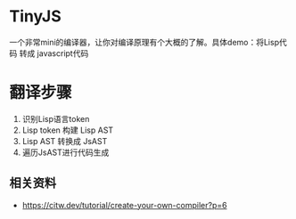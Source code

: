 # TinyJS
一个非常mini的编译器，让你对编译原理有个大概的了解。具体demo：将Lisp代码 转成 javascript代码

# 翻译步骤
1. 识别Lisp语言token
2. Lisp token 构建 Lisp AST
3. Lisp AST 转换成 JsAST
4. 遍历JsAST进行代码生成

## 相关资料
- https://citw.dev/tutorial/create-your-own-compiler?p=6

